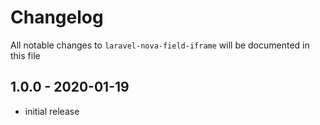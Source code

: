 # Changelog

All notable changes to `laravel-nova-field-iframe` will be documented in this file

## 1.0.0 - 2020-01-19

- initial release

